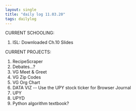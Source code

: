 ```yaml
---
layout: single
title: "daily log 11.03.20"
tags: dailylog
---
```


CURRENT SCHOOLING:

1. ISL: Downloaded Ch.10 Slides 


CURRENT PROJECTS:
1. RecipeScraper
2. Debates...?
3. VG Meet & Greet
4. VG Zip Codes
5. VG Org Chart
6. DATA VIZ -- Use the UPY stock ticker for Browser Journal
7. UPY 
8. UPYD
9. Python algorithm textbook? 